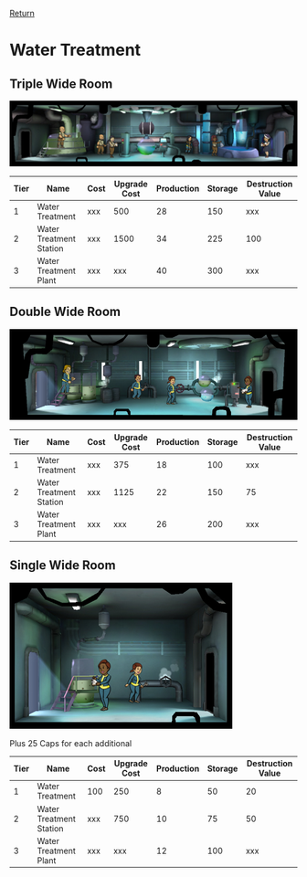 [Return](../README.md)

Water Treatment
===========

## Triple Wide Room

![Water Treatment](t3images/triplewatertreatmentplant.jpg)

Tier | Name | Cost | Upgrade Cost | Production | Storage | Destruction Value
------|------|------|------|------|------|------
1 | Water Treatment | xxx | 500 | 28 | 150 | xxx
2 | Water Treatment Station | xxx | 1500 | 34 | 225 | 100
3 | Water Treatment Plant | xxx | xxx | 40 | 300 | xxx

## Double Wide Room

![Water Treatment](t2images/t2doublewatertreatment.jpg)

Tier | Name | Cost | Upgrade Cost | Production | Storage | Destruction Value
------|------|------|------|------|------|------
1 | Water Treatment | xxx | 375 | 18 | 100 | xxx
2 | Water Treatment Station | xxx | 1125 | 22 | 150 | 75
3 | Water Treatment Plant | xxx | xxx | 26 | 200 | xxx

## Single Wide Room

![Water Treatment](t1images/t1singlewatertreatment.jpg)

Plus 25 Caps for each additional

Tier | Name | Cost | Upgrade Cost | Production | Storage | Destruction Value
------|------|------|------|------|------|------
1 | Water Treatment | 100 | 250 | 8 | 50 | 20
2 | Water Treatment Station | xxx | 750 | 10 | 75 | 50
3 | Water Treatment Plant | xxx | xxx | 12 | 100 | xxx
